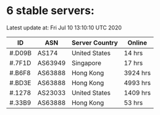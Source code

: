 # 6 stable servers:

Latest update at: Fri Jul 10 13:10:10 UTC 2020

| ID | ASN | Server Country | Online |
| -- | --- | -------------- | ------ |
| #.D09B | AS174 | United States | 14 hrs |
| #.7F1D | AS63949 | Singapore | 17 hrs |
| #.B6F8 | AS63888 | Hong Kong | 3924 hrs |
| #.BD3E | AS63888 | Hong Kong | 4993 hrs |
| #.1278 | AS23033 | United States | 1409 hrs |
| #.33B9 | AS63888 | Hong Kong | 53 hrs |

